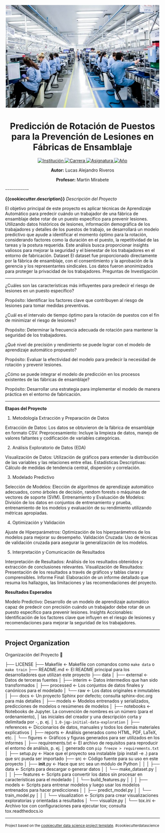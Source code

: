 <div align="center">
  <img src="/src/static/logo.jpeg" alt="Logo del proyecto" width="500">
  <h1>Predicción de Rotación de Puestos para la Prevención de Lesiones en Fábricas de Ensamblaje </h1>
</div>

<p align="center">
  <a href="https://politecnico.tdf.gob.ar/">
    <img src="https://img.shields.io/badge/institución-Politécnico%20Malvinas%20Argentinas-blue" alt="Institución">
  </a>
  <a href="https://www.example.com/carrera">
    <img src="https://img.shields.io/badge/carrera-Tecnicatura%20Superior%20en%20Ciencia%20de%20Datos%20e%20Inteligencia%20Artificial-brightgreen" alt="Carrera">
  </a>
  <a href="https://www.example.com/asignatura">
    <img src="https://img.shields.io/badge/asignatura-Aprendizaje%20Automático-orange" alt="Asignatura">
  </a>
  <a href="https://www.example.com/año">
    <img src="https://img.shields.io/badge/año-2024-yellowgreen" alt="Año">
  </a>
</p>
<p align="center">
  <strong>Autor:</strong> Lucas Alejandro Riveros
</p>
<p align="center">
  <strong>Profesor:</strong> Martin Mirabete
</p>
------------


**{{cookiecutter.description}}** *Descripción del Proyecto*

El objetivo principal de este proyecto es aplicar técnicas de Aprendizaje Automático para predecir cuándo un trabajador de una fábrica de ensamblaje debe rotar de un puesto específico para prevenir lesiones. Utilizando datos históricos de lesiones, información demográfica de los trabajadores y detalles de los puestos de trabajo, se desarrollará un modelo predictivo que ayude a identificar el momento óptimo para la rotación, considerando factores como la duración en el puesto, la repetitividad de las tareas y la postura requerida. Este análisis busca proporcionar insights valiosos para mejorar la seguridad y el bienestar de los trabajadores en el entorno de fabricación.
Dataset
El dataset fue proporcionado directamente por la fábrica de ensamblaje, con el consentimiento y la aprobación de la gerencia y los representantes sindicales. Los datos fueron anonimizados para proteger la privacidad de los trabajadores.
Preguntas de Investigación

------------

¿Cuáles son las características más influyentes para predecir el riesgo de lesiones en un puesto específico?

Propósito: Identificar los factores clave que contribuyen al riesgo de lesiones para tomar medidas preventivas.


¿Cuál es el intervalo de tiempo óptimo para la rotación de puestos con el fin de minimizar el riesgo de lesiones?

Propósito: Determinar la frecuencia adecuada de rotación para mantener la seguridad de los trabajadores.


¿Qué nivel de precisión y rendimiento se puede lograr con el modelo de aprendizaje automático propuesto?

Propósito: Evaluar la efectividad del modelo para predecir la necesidad de rotación y prevenir lesiones.


¿Cómo se puede integrar el modelo de predicción en los procesos existentes de las fábricas de ensamblaje?

Propósito: Desarrollar una estrategia para implementar el modelo de manera práctica en el entorno de fabricación.

------------


**Etapas del Proyecto**
1. Metodología Extracción y Preparación de Datos

Extracción de Datos: Los datos se obtuvieron de la fábrica de ensamblaje en formato CSV.
Preprocesamiento: Incluye la limpieza de datos, manejo de valores faltantes y codificación de variables categóricas.

2. Análisis Exploratorio de Datos (EDA)

Visualización de Datos: Utilización de gráficos para entender la distribución de las variables y las relaciones entre ellas.
Estadísticas Descriptivas: Cálculo de medidas de tendencia central, dispersión y correlación.

3. Modelado Predictivo

Selección de Modelos: Elección de algoritmos de aprendizaje automático adecuados, como árboles de decisión, random forests o máquinas de vectores de soporte (SVM).
Entrenamiento y Evaluación de Modelos: División de los datos en conjuntos de entrenamiento y prueba, entrenamiento de los modelos y evaluación de su rendimiento utilizando métricas apropiadas.

4. Optimización y Validación

Ajuste de Hiperparámetros: Optimización de los hiperparámetros de los modelos para mejorar su desempeño.
Validación Cruzada: Uso de técnicas de validación cruzada para asegurar la generalización de los modelos.

5. Interpretación y Comunicación de Resultados

Interpretación de Resultados: Análisis de los resultados obtenidos y extracción de conclusiones relevantes.
Visualización de Resultados: Presentación de los resultados a través de gráficos y tablas claras y comprensibles.
Informe Final: Elaboración de un informe detallado que resuma los hallazgos, las limitaciones y las recomendaciones del proyecto.

**Resultados Esperados**

Modelo Predictivo: Desarrollo de un modelo de aprendizaje automático capaz de predecir con precisión cuándo un trabajador debe rotar de un puesto específico para prevenir lesiones.
Insights Accionables: Identificación de los factores clave que influyen en el riesgo de lesiones y recomendaciones para mejorar la seguridad de los trabajadores.

------------

Project Organization
------------
Organización del Proyecto 📂


├── LICENSE
├── Makefile    <- Makefile con comandos como `make data` o `make train`
├── README.md          <- El README principal para los desarrolladores que utilizan este proyecto
├── data
│   ├── external       <- Datos de terceras fuentes
│   ├── interim        <- Datos intermedios que han sido transformados
│   ├── processed      <- Los conjuntos de datos finales y canónicos para el modelado
│   └── raw            <- Los datos originales e inmutables
│
├── docs               <- Un proyecto Sphinx por defecto; consulta sphinx-doc.org para más detalles
│
├── models             <- Modelos entrenados y serializados, predicciones de modelos o resúmenes de modelos
│
├── notebooks          <- Notebooks de Jupyter. La convención de nombres es un número (para el ordenamiento),
│                         las iniciales del creador y una descripción corta y delimitada por `-`, p. ej.
│                         `1.0-jqp-initial-data-exploration`
│
├── references         <- Diccionarios de datos, manuales y todos los demás materiales explicativos
│
├── reports            <- Análisis generados como HTML, PDF, LaTeX, etc.
│   └── figures        <- Gráficos y figuras generados para ser utilizados en los informes
│
├── requirements.txt   <- El archivo de requisitos para reproducir el entorno de análisis, p. ej.
│                         generado con `pip freeze > requirements.txt`
│
├── setup.py           <- Hace que el proyecto sea instalable (pip install -e .) para que src pueda ser importado
├── src                <- Código fuente para su uso en este proyecto
│   ├── __init__.py    <- Hace que src sea un módulo de Python
│   │
│   ├── data           <- Scripts para descargar o generar datos
│   │   └── make_dataset.py
│   │
│   ├── features       <- Scripts para convertir los datos sin procesar en características para el modelado
│   │   └── build_features.py
│   │
│   ├── models         <- Scripts para entrenar modelos y luego usar los modelos entrenados para hacer predicciones
│   │   ├── predict_model.py
│   │   └── train_model.py
│   │
│   └── visualization  <- Scripts para crear visualizaciones exploratorias y orientadas a resultados
│       └── visualize.py
│
└── tox.ini            <- Archivo tox con configuraciones para ejecutar tox; consulta tox.readthedocs.io


--------

<p><small>Project based on the <a target="_blank" href="https://drivendata.github.io/cookiecutter-data-science/">cookiecutter data science project template</a>. #cookiecutterdatascience</small></p>
